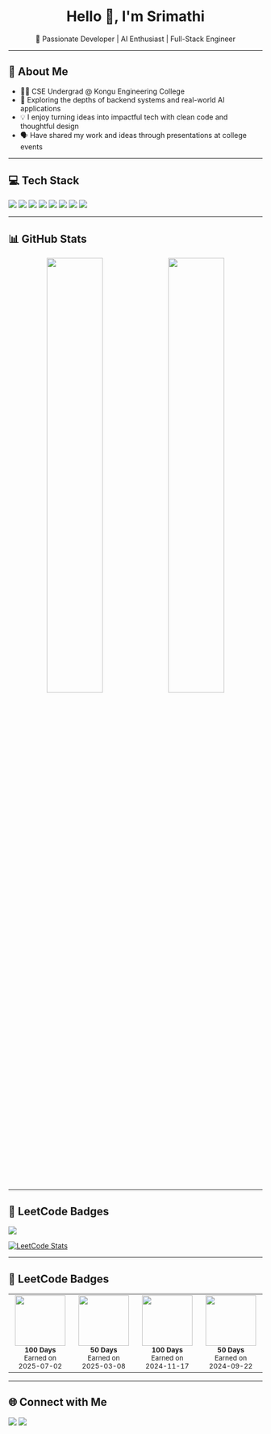 <h1 align="center">Hello 👋, I'm Srimathi</h1>
<p align="center">🚀 Passionate Developer | AI Enthusiast | Full-Stack Engineer</p>

---

## 📌 About Me

- 👩‍💻 CSE Undergrad @ Kongu Engineering College  
- 🌱 Exploring the depths of backend systems and real-world AI applications  
- 💡 I enjoy turning ideas into impactful tech with clean code and thoughtful design  
- 🗣️ Have shared my work and ideas through presentations at college events  

---

## 💻 Tech Stack

<p align="left">
  <img src="https://img.shields.io/badge/HTML5-E34F26?style=for-the-badge&logo=html5&logoColor=white"/>
  <img src="https://img.shields.io/badge/CSS3-1572B6?style=for-the-badge&logo=css3&logoColor=white"/>
  <img src="https://img.shields.io/badge/JavaScript-F7DF1E?style=for-the-badge&logo=javascript&logoColor=black"/>
  <img src="https://img.shields.io/badge/MongoDB-4EA94B?style=for-the-badge&logo=mongodb&logoColor=white"/>
  <img src="https://img.shields.io/badge/Express.js-404D59?style=for-the-badge"/>
  <img src="https://img.shields.io/badge/React-61DAFB?style=for-the-badge&logo=react&logoColor=black"/>
  <img src="https://img.shields.io/badge/Node.js-339933?style=for-the-badge&logo=node.js&logoColor=white"/>
  <img src="https://img.shields.io/badge/Figma-0AC97F?style=for-the-badge&logo=figma&logoColor=white"/>
</p>

---

## 📊 GitHub Stats

<p align="center">
  <img src="https://github-readme-stats.vercel.app/api?username=srimathi-dev&show_icons=true&theme=tokyonight" width="47%" />
  <img src="https://github-readme-stats.vercel.app/api/top-langs/?username=srimathi-dev&layout=compact&theme=tokyonight" width="47%" />
</p>

---

## 🏅 LeetCode Badges

<p align="left">
  <a href="https://leetcode.com/u/T_Srimathi/">
    <img src="https://img.shields.io/badge/LeetCode-T__Srimathi-orange?style=for-the-badge&logo=leetcode&logoColor=white"/>
  </a>
</p>

[![LeetCode Stats](https://leetcard.jacoblin.cool/T_Srimathi?theme=dark&font=Karma&ext=heatmap)](https://leetcode.com/u/T_Srimathi/)

---

## 🏅 LeetCode Badges

<table align="center">
  <tr>
    <td align="center">
      <img src="https://assets.leetcode.com/static_assets/others/25100.gif" width="100"/><br/>
      <sub><strong>100 Days</strong><br/>Earned on 2025-07-02</sub>
    </td>
    <td align="center">
      <img src="https://assets.leetcode.com/static_assets/others/2550.gif" width="100"/><br/>
      <sub><strong>50 Days</strong><br/>Earned on 2025-03-08</sub>
    </td>
    <td align="center">
      <img src="https://assets.leetcode.com/static_assets/marketing/2024-100-new.gif" width="100"/><br/>
      <sub><strong>100 Days</strong><br/>Earned on 2024-11-17</sub>
    </td>
    <td align="center">
      <img src="http://assets.leetcode.com/static_assets/others/2550.gif" width="100"/><br/>
      <sub><strong>50 Days</strong><br/>Earned on 2024-09-22</sub>
    </td>
  </tr>
</table>


---

## 🌐 Connect with Me

<p align="left">
  <a href="https://www.linkedin.com/in/srimathi-t" target="_blank"><img src="https://img.shields.io/badge/LinkedIn-0A66C2?style=for-the-badge&logo=linkedin&logoColor=white"/></a>
  <a href="mailto:srimathi@example.com"><img src="https://img.shields.io/badge/Gmail-D14836?style=for-the-badge&logo=gmail&logoColor=white"/></a>
</p>
